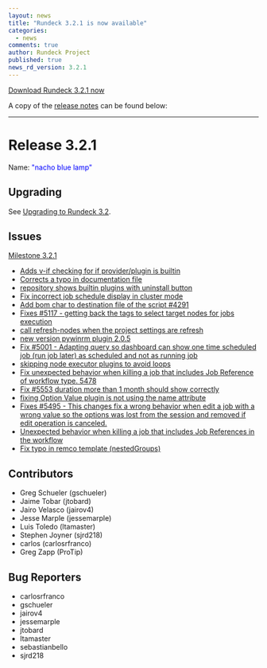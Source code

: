 ```yaml
---
layout: news
title: "Rundeck 3.2.1 is now available"
categories:
  - news
comments: true
author: Rundeck Project
published: true
news_rd_version: 3.2.1
---
```



[Download Rundeck 3.2.1 now](https://www.rundeck.com/download-page)


A copy of the [release notes](https://github.com/rundeck/rundeck/blob/v3.2.1/RELEASE.md) can be found below:

--------------------

# Release 3.2.1

Name: <span style="color: blue"><span class="glyphicon glyphicon-lamp"></span> "nacho blue lamp"</span>

## Upgrading
See [Upgrading to Rundeck 3.2](/upgrading/upgrading-to-rundeck-3.2.html).

## Issues

[Milestone 3.2.1](https://github.com/rundeck/rundeck/milestone/130)

* [Adds v-if checking for if provider/plugin is builtin](https://github.com/rundeck/rundeck/pull/5667)
* [Corrects a typo in documentation file](https://github.com/rundeck/rundeck/pull/5629)
* [repository shows builtin plugins with uninstall button](https://github.com/rundeck/rundeck/issues/5624)
* [ Fix incorrect job schedule display in cluster mode](https://github.com/rundeck/rundeck/pull/5623)
* [Add bom char to destination file of the script #4291](https://github.com/rundeck/rundeck/pull/5618)
* [Fixes #5117 - getting back the tags to select target nodes for jobs execution](https://github.com/rundeck/rundeck/pull/5616)
* [call refresh-nodes when the project settings are refresh](https://github.com/rundeck/rundeck/pull/5602)
* [new version pywinrm plugin 2.0.5](https://github.com/rundeck/rundeck/pull/5585)
* [Fix #5001 - Adapting query so dashboard can show one time scheduled job (run job later) as scheduled and not as running job](https://github.com/rundeck/rundeck/pull/5579)
* [skipping node executor plugins to avoid loops](https://github.com/rundeck/rundeck/pull/5578)
* [Fix unexpected behavior when killing a job that includes Job Reference of workflow type. 5478](https://github.com/rundeck/rundeck/pull/5555)
* [Fix #5553 duration more than 1 month should show correctly](https://github.com/rundeck/rundeck/pull/5554)
* [fixing Option Value plugin is not using the name attribute](https://github.com/rundeck/rundeck/pull/5540)
* [Fixes #5495 - This changes fix a wrong behavior when edit a job with a wrong value so the options was lost from the session and removed if edit operation is canceled.](https://github.com/rundeck/rundeck/pull/5527)
* [Unexpected behavior when killing a job that includes Job References in the workflow](https://github.com/rundeck/rundeck/issues/5478)
* [Fix typo in remco template (nestedGroups)](https://github.com/rundeck/rundeck/pull/5472)

## Contributors

* Greg Schueler (gschueler)
* Jaime Tobar (jtobard)
* Jairo Velasco (jairov4)
* Jesse Marple (jessemarple)
* Luis Toledo (ltamaster)
* Stephen Joyner (sjrd218)
* carlos (carlosrfranco)
* Greg Zapp (ProTip)

## Bug Reporters

* carlosrfranco
* gschueler
* jairov4
* jessemarple
* jtobard
* ltamaster
* sebastianbello
* sjrd218